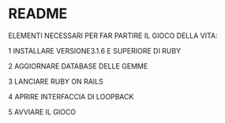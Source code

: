 # README




ELEMENTI NECESSARI PER FAR PARTIRE IL GIOCO DELLA VITA:

1 INSTALLARE VERSIONE3.1.6 E SUPERIORE DI RUBY

2 AGGIORNARE DATABASE DELLE GEMME

3 LANCIARE RUBY ON RAILS

4 APRIRE INTERFACCIA DI LOOPBACK  

5 AVVIARE IL GIOCO


